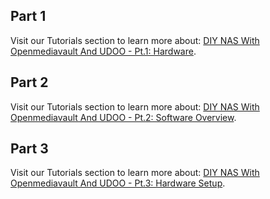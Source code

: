## Part 1

Visit our Tutorials section to learn more about: [DIY NAS With Openmediavault And UDOO - Pt.1: Hardware](/tutorial/diy-nas-openmediavault-udoo-pt-1-hardware/).

## Part 2

Visit our Tutorials section to learn more about: [DIY NAS With Openmediavault And UDOO - Pt.2: Software Overview](/tutorial/diy-nas-openmediavault-udoo-pt-2-software-overview/).

## Part 3

Visit our Tutorials section to learn more about: [DIY NAS With Openmediavault And UDOO - Pt.3: Hardware Setup](/tutorial/diy-nas-openmediavault-udoo-pt-3-hardware-set/).
